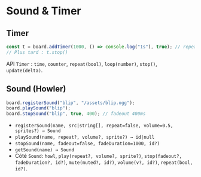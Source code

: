 # Sound & Timer

## Timer
```ts
const t = board.addTimer(1000, () => console.log("1s"), true); // repeat
// Plus tard : t.stop()
```

API `Timer` : `time`, `counter`, `repeat(bool)`, `loop(number)`, `stop()`, `update(delta)`.

## Sound (Howler)
```ts
board.registerSound("blip", "/assets/blip.ogg");
board.playSound("blip");
board.stopSound("blip", true, 400); // fadeout 400ms
```

- `registerSound(name, src|string[], repeat=false, volume=0.5, sprites?) → Sound`
- `playSound(name, repeat?, volume?, sprite?) → id|null`
- `stopSound(name, fadeout=false, fadeDuration=1000, id?)`
- `getSound(name) → Sound`
- Côté `Sound`: `howl`, `play(repeat?, volume?, sprite?)`, `stop(fadeout?, fadeDuration?, id?)`, `mute(muted?, id?)`, `volume(v?, id?)`, `repeat(bool, id?)`.
